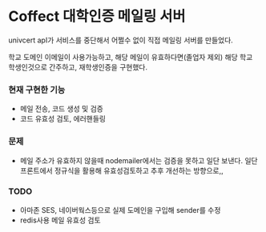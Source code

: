 # Coffect 대학인증 메일링 서버

univcert apI가 서비스를 중단해서 어쩔수 없이 직접 메일링 서버를 만들었다.

학교 도메인 이메일이 사용가능하고, 해당 메일이 유효하다면(졸업자 제외) 해당 학교 학생인것으로 간주하고, 재학생인증을 구현했다.

### 현재 구현한 기능
- 메일 전송, 코드 생성 및 검증
- 코드 유효성 검토, 에러핸들링
  
### 문제
- 메일 주소가 유효하지 않을때 nodemailer에서는 검증을 못하고 일단 보낸다. 일단 프론트에서 정규식을 활용해 유효성검토하고 추후 개선하는 방향으로,,

### TODO
- 아마존 SES, 네이버웍스등으로 실제 도메인을 구입해 sender를 수정
- redis사용 메일 유효성 검토
